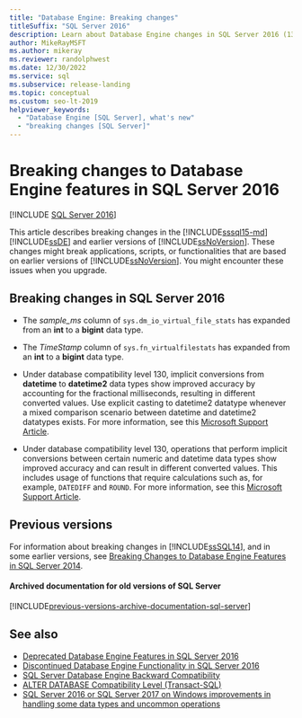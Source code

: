 ```yaml
---
title: "Database Engine: Breaking changes"
titleSuffix: "SQL Server 2016"
description: Learn about Database Engine changes in SQL Server 2016 (13.x) and earlier that might break previous-version functionality when you upgrade.
author: MikeRayMSFT
ms.author: mikeray
ms.reviewer: randolphwest
ms.date: 12/30/2022
ms.service: sql
ms.subservice: release-landing
ms.topic: conceptual
ms.custom: seo-lt-2019
helpviewer_keywords:
  - "Database Engine [SQL Server], what's new"
  - "breaking changes [SQL Server]"
---
```

# Breaking changes to Database Engine features in SQL Server 2016

[!INCLUDE [SQL Server 2016](../includes/applies-to-version/sqlserver2016.md)]

This article describes breaking changes in the [!INCLUDE[sssql15-md](../includes/sssql16-md.md)] [!INCLUDE[ssDE](../includes/ssde-md.md)] and earlier versions of [!INCLUDE[ssNoVersion](../includes/ssnoversion-md.md)]. These changes might break applications, scripts, or functionalities that are based on earlier versions of [!INCLUDE[ssNoVersion](../includes/ssnoversion-md.md)]. You might encounter these issues when you upgrade.

## <a id="SQL15"></a> Breaking changes in SQL Server 2016

- The *sample_ms* column of `sys.dm_io_virtual_file_stats` has expanded from an **int** to a **bigint** data type.

- The *TimeStamp* column of `sys.fn_virtualfilestats` has expanded from an **int** to a **bigint** data type.

- Under database compatibility level 130, implicit conversions from **datetime** to **datetime2** data types show improved accuracy by accounting for the fractional milliseconds, resulting in different converted values. Use explicit casting to datetime2 datatype whenever a mixed comparison scenario between datetime and datetime2 datatypes exists. For more information, see this [Microsoft Support Article](https://support.microsoft.com/help/4010261).

- Under database compatibility level 130, operations that perform implicit conversions between certain numeric and datetime data types show improved accuracy and can result in different converted values. This includes usage of functions that require calculations such as, for example, `DATEDIFF` and `ROUND`. For more information, see this [Microsoft Support Article](https://support.microsoft.com/help/4010261).

## Previous versions

For information about breaking changes in [!INCLUDE[ssSQL14](../includes/sssql14-md.md)], and in some earlier versions, see [Breaking Changes to Database Engine Features in SQL Server 2014](/previous-versions/sql/2014/database-engine/breaking-changes-to-database-engine-features-in-sql-server-2016).

#### Archived documentation for old versions of SQL Server

[!INCLUDE[previous-versions-archive-documentation-sql-server](includes/previous-versions-archive-documentation-sql-server.md)]

## See also

- [Deprecated Database Engine Features in SQL Server 2016](../database-engine/deprecated-database-engine-features-in-sql-server-2016.md)
- [Discontinued Database Engine Functionality in SQL Server 2016](./discontinued-database-engine-functionality-in-sql-server.md)
- [SQL Server Database Engine Backward Compatibility](./discontinued-database-engine-functionality-in-sql-server.md)
- [ALTER DATABASE Compatibility Level (Transact-SQL)](../t-sql/statements/alter-database-transact-sql-compatibility-level.md)
- [SQL Server 2016 or SQL Server 2017 on Windows improvements in handling some data types and uncommon operations](https://support.microsoft.com/help/4010261)
